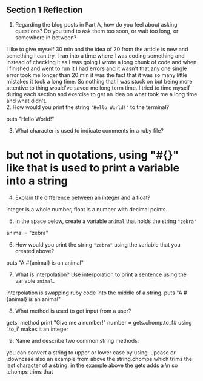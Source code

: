 ## Section 1 Reflection

1. Regarding the blog posts in Part A, how do you feel about asking questions? Do you tend to ask them too soon, or wait too long, or somewhere in between?

I like to give myself 30 min and the idea of 20 from the article is new and something I can try, I ran into a time where I was coding something and instead of checking it as I was going I wrote a long chunk of code and when I finished and went to run it I had errors and it wasn't that any one single error took me longer than 20 min it was the fact that it was so many little mistakes it took a long time. So nothing that I was stuck on but being more attentive to thing would've saved me long term time.  I tried to time myself during each section and exercise to get an idea on what took me a long time and what didn't.  
2. How would you print the string `"Hello World!"` to the terminal?

puts "Hello World!"

3. What character is used to indicate comments in a ruby file?

# but not in quotations, using "#{}" like that is used to print a variable into a string

4. Explain the difference between an integer and a float?

integer is a whole number, float is a number with decimal points.

5. In the space below, create a variable `animal` that holds the string `"zebra"`

animal = "zebra"

6. How would you print the string `"zebra"` using the variable that you created above?

puts "A #{animal} is an animal"

7. What is interpolation? Use interpolation to print a sentence using the variable `animal`.

interpolation is swapping ruby code into the middle of a string.
puts "A #{animal} is an animal"

8. What method is used to get input from a user?

gets. method
print "Give me a number!"
number = gets.chomp.to_f# using '.to_i' makes it an integer

9. Name and describe two common string methods:

you can convert a string to upper or lower case by using .upcase or .downcase
also an example from above the string.chomps which trims the last character of a string.
in the example above the gets adds a \n so .chomps trims that

